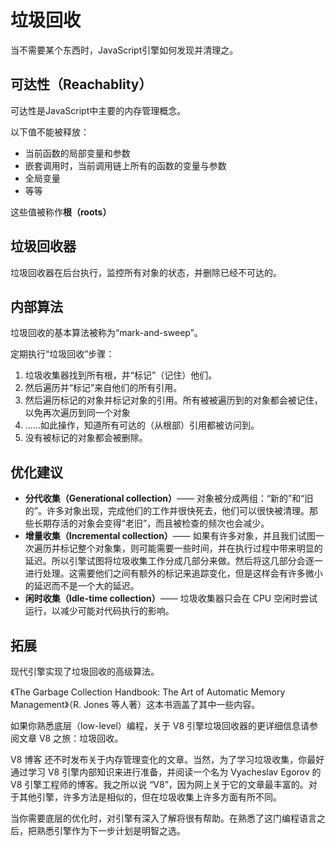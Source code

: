# 垃圾回收

当不需要某个东西时，JavaScript引擎如何发现并清理之。

可达性（Reachablity）
---
可达性是JavaScript中主要的内存管理概念。

以下值不能被释放：
- 当前函数的局部变量和参数
- 嵌套调用时，当前调用链上所有的函数的变量与参数
- 全局变量
- 等等

这些值被称作**根（roots）**

垃圾回收器
---
垃圾回收器在后台执行，监控所有对象的状态，并删除已经不可达的。

内部算法
---
垃圾回收的基本算法被称为“mark-and-sweep”。

定期执行“垃圾回收”步骤：
1. 垃圾收集器找到所有根，并“标记”（记住）他们。
2. 然后遍历并“标记”来自他们的所有引用。
3. 然后遍历标记的对象并标记对象的引用。所有被被遍历到的对象都会被记住，以免再次遍历到同一个对象
4. ……如此操作，知道所有可达的（从根部）引用都被访问到。
5. 没有被标记的对象都会被删除。

优化建议
---
- **分代收集（Generational collection）**—— 对象被分成两组：“新的”和“旧的”。许多对象出现，完成他们的工作并很快死去，他们可以很快被清理。那些长期存活的对象会变得“老旧”，而且被检查的频次也会减少。
- **增量收集（Incremental collection）**—— 如果有许多对象，并且我们试图一次遍历并标记整个对象集，则可能需要一些时间，并在执行过程中带来明显的延迟。所以引擎试图将垃圾收集工作分成几部分来做。然后将这几部分会逐一进行处理。这需要他们之间有额外的标记来追踪变化，但是这样会有许多微小的延迟而不是一个大的延迟。
- **闲时收集（Idle-time collection）**—— 垃圾收集器只会在 CPU 空闲时尝试运行，以减少可能对代码执行的影响。


拓展
---
现代引擎实现了垃圾回收的高级算法。

《The Garbage Collection Handbook: The Art of Automatic Memory Management》（R. Jones 等人著）这本书涵盖了其中一些内容。

如果你熟悉底层（low-level）编程，关于 V8 引擎垃圾回收器的更详细信息请参阅文章 V8 之旅：垃圾回收。

V8 博客 还不时发布关于内存管理变化的文章。当然，为了学习垃圾收集，你最好通过学习 V8 引擎内部知识来进行准备，并阅读一个名为 Vyacheslav Egorov 的 V8 引擎工程师的博客。我之所以说 “V8”，因为网上关于它的文章最丰富的。对于其他引擎，许多方法是相似的，但在垃圾收集上许多方面有所不同。

当你需要底层的优化时，对引擎有深入了解将很有帮助。在熟悉了这门编程语言之后，把熟悉引擎作为下一步计划是明智之选。